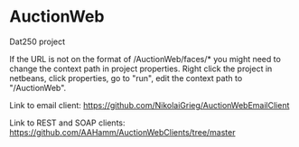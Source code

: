 # AuctionWeb
Dat250 project

If the URL is not on the format of /AuctionWeb/faces/* you might need to change the context path in project properties. Right click the project in netbeans, click properties, go to "run", edit the context path to "/AuctionWeb".

Link to email client:
https://github.com/NikolaiGrieg/AuctionWebEmailClient

Link to REST and SOAP clients:
https://github.com/AAHamm/AuctionWebClients/tree/master

